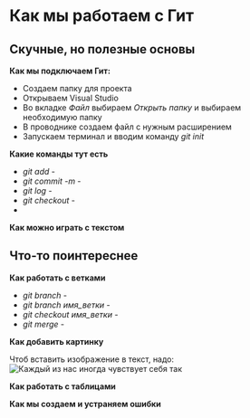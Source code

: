 # Как мы работаем с Гит

## Скучные, но полезные основы 
**Как мы подключаем Гит:**

* Создаем папку для проекта
* Открываем Visual Studio
* Во вкладке *Файл* выбираем *Открыть папку* и выбираем необходимую папку 
* В проводнике создаем файл с нужным расширением
* Запускаем терминал и вводим команду *git init* 

**Какие команды тут есть**
* *git add* - 
* *git commit -m* - 
* *git log* - 
* *git checkout* - 
* 

**Как можно играть с текстом**
## Что-то поинтереснее
**Как работать с ветками**
* *git branch* -
* *git branch имя_ветки* -
* *git checkout имя_ветки* - 
* *git merge* - 

**Как добавить картинку**

Чтоб вставить изображение в текст, надо: 
![Каждый из нас иногда чувствует себя так](everyone.jpg)

**Как работать с таблицами**

**Как мы создаем и устраняем ошибки**